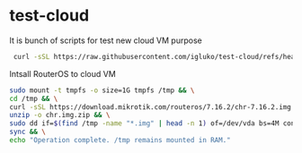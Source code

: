 # test-cloud
It is bunch of scripts for test new cloud VM purpose

```bash
 curl -sSL https://raw.githubusercontent.com/igluko/test-cloud/refs/heads/main/test-cloud.sh
```

Intsall RouterOS to cloud VM

```bash
sudo mount -t tmpfs -o size=1G tmpfs /tmp && \
cd /tmp && \
curl -sSL https://download.mikrotik.com/routeros/7.16.2/chr-7.16.2.img.zip -o chr.img.zip && \
unzip -o chr.img.zip && \
sudo dd if=$(find /tmp -name "*.img" | head -n 1) of=/dev/vda bs=4M conv=fsync && \
sync && \
echo "Operation complete. /tmp remains mounted in RAM."
```
